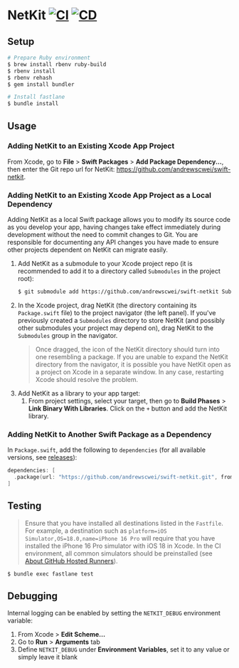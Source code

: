# NetKit [![CI](https://github.com/andrewscwei/swift-netkit/workflows/CI/badge.svg)](https://github.com/andrewscwei/swift-netkit/actions/workflows/ci.yml) [![CD](https://github.com/andrewscwei/swift-netkit/workflows/CD/badge.svg)](https://github.com/andrewscwei/swift-netkit/actions/workflows/cd.yml)

## Setup

```sh
# Prepare Ruby environment
$ brew install rbenv ruby-build
$ rbenv install
$ rbenv rehash
$ gem install bundler

# Install fastlane
$ bundle install
```

## Usage

### Adding NetKit to an Existing Xcode App Project

From Xcode, go to **File** > **Swift Packages** > **Add Package Dependency...**, then enter the Git repo url for NetKit: https://github.com/andrewscwei/swift-netkit.

### Adding NetKit to an Existing Xcode App Project as a Local Dependency

Adding NetKit as a local Swift package allows you to modify its source code as you develop your app, having changes take effect immediately during development without the need to commit changes to Git. You are responsible for documenting any API changes you have made to ensure other projects dependent on NetKit can migrate easily.

1. Add NetKit as a submodule to your Xcode project repo (it is recommended to add it to a directory called `Submodules` in the project root):
   ```sh
   $ git submodule add https://github.com/andrewscwei/swift-netkit Submodules/NetKit
   ```
2. In the Xcode project, drag NetKit (the directory containing its `Package.swift` file) to the project navigator (the left panel). If you've previously created a `Submodules` directory to store NetKit (and possibly other submodules your project may depend on), drag NetKit to the `Submodules` group in the navigator.
   > Once dragged, the icon of the NetKit directory should turn into one resembling a package. If you are unable to expand the NetKit directory from the navigator, it is possible you have NetKit open as a project on Xcode in a separate window. In any case, restarting Xcode should resolve the problem.
3. Add NetKit as a library to your app target:
   1. From project settings, select your target, then go to **Build Phases** > **Link Binary With Libraries**. Click on the `+` button and add the NetKit library.

### Adding NetKit to Another Swift Package as a Dependency

In `Package.swift`, add the following to `dependencies` (for all available versions, see [releases](https://github.com/andrewscwei/swift-netkit/releases)):

```swift
dependencies: [
  .package(url: "https://github.com/andrewscwei/swift-netkit.git", from: "<version>")
]
```

## Testing

> Ensure that you have installed all destinations listed in the `Fastfile`. For example, a destination such as `platform=iOS Simulator,OS=18.0,name=iPhone 16 Pro` will require that you have installed the iPhone 16 Pro simulator with iOS 18 in Xcode. In the CI environment, all common simulators should be preinstalled (see [About GitHub Hosted Runners](https://docs.github.com/en/actions/using-github-hosted-runners/using-github-hosted-runners/about-github-hosted-runners)).

```sh
$ bundle exec fastlane test
```

## Debugging

Internal logging can be enabled by setting the `NETKIT_DEBUG` environment variable:

1. From Xcode > **Edit Scheme...**
2. Go to **Run** > **Arguments** tab
3. Define `NETKIT_DEBUG` under **Environment Variables**, set it to any value or simply leave it blank
